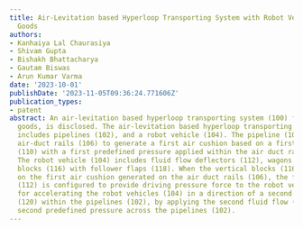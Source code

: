```yaml
---
title: Air-Levitation based Hyperloop Transporting System with Robot Vehicle for Transporting
  Goods
authors:
- Kanhaiya Lal Chaurasiya
- Shivam Gupta
- Bishakh Bhattacharya
- Gautam Biswas
- Arun Kumar Varma
date: '2023-10-01'
publishDate: '2023-11-05T09:36:24.771606Z'
publication_types:
- patent
abstract: An air-levitation based hyperloop transporting system (100) for transporting
  goods, is disclosed. The air-levitation based hyperloop transporting system (100)
  includes pipelines (102), and a robot vehicle (104). The pipeline (102) includes
  air-duct rails (106) to generate a first air cushion based on a first fluid flow
  (110) with a first predefined pressure applied within the air duct rails (106).
  The robot vehicle (104) includes fluid flow deflectors (112), wagons (114), vertical
  blocks (116) with follower flaps (118). When the vertical blocks (116) is levitated
  on the first air cushion generated on the air duct rails (106), the fluid flow deflectors
  (112) is configured to provide driving pressure force to the robot vehicles (104)
  for accelerating the robot vehicles (104) in a direction of a second fluid flow
  (120) within the pipelines (102), by applying the second fluid flow (120) with the
  second predefined pressure across the pipelines (102).
---
```


